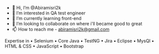 - 👋 Hi, I’m @Abiramisri2k
- 👀 I’m interested in QA test engineer
- 🌱 I’m currently learning front-end
- 💞️ I’m looking to collaborate on where i'll became good to great
- 📫 How to reach me - abiramisri2k@gmail.com

Expertise in
• Selenium
• Core Java
• TestNG
• Jira
• Eclipse
• MysQl
• HTML & CSS
• JavaScript
• Bootstrap

<!---
Abiramisri2k/Abiramisri2k is a ✨ special ✨ repository because its `README.md` (this file) appears on your GitHub profile.
You can click the Preview link to take a look at your changes.
--->
